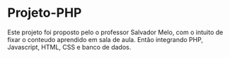 # Projeto-PHP

Este projeto foi proposto pelo o professor Salvador Melo, com o intuito de fixar o conteudo aprendido em sala de aula.
Então integrando PHP, Javascript, HTML, CSS e banco de dados.  
